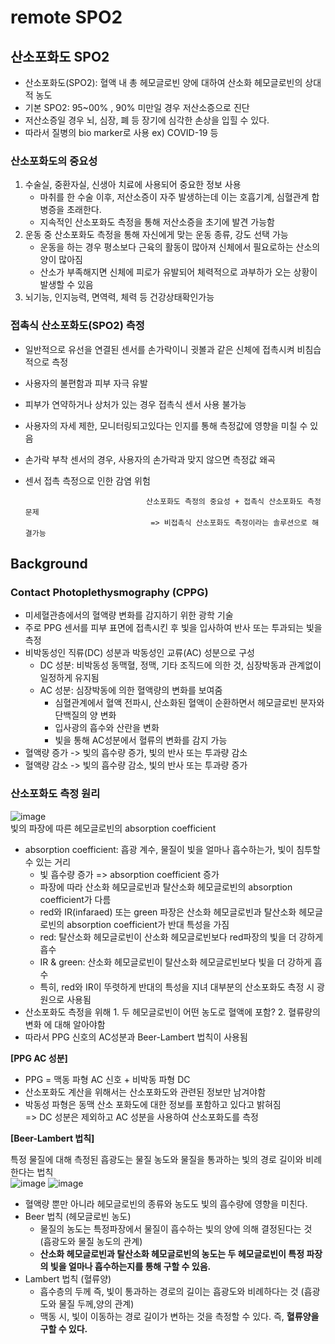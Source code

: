 # remote SPO2
## 산소포화도 SPO2
- 산소포화도(SPO2): 혈액 내 총 헤모글로빈 양에 대하여 산소화 헤모글로빈의 상대적 농도
- 기본 SPO2: 95~00% , 90% 미만일 경우 저산소증으로 진단
- 저산소증일 경우 뇌, 심장, 폐 등 장기에 심각한 손상을 입힐 수 있다.
- 따라서 질병의 bio marker로 사용 ex) COVID-19 등

### 산소포화도의 중요성
1. 수술실, 중환자실, 신생아 치료에 사용되어 중요한 정보 사용
    - 마취를 한 수술 이후, 저산소증이 자주 발생하는데 이는 호흡기계, 심혈관계 합병증을 초래한다. 
    - 지속적인 산소포화도 측정을 통해 저산소증을 초기에 발견 가능함
2. 운동 중 산소포화도 측정을 통해 자신에게 맞는 운동 종류, 강도 선택 가능
    - 운동을 하는 경우 평소보다 근육의 활동이 많아져 신체에서 필요로하는 산소의 양이 많아짐 
    - 산소가 부족해지면 신체에 피로가 유발되어 체력적으로 과부하가 오는 상황이 발생할 수 있음
3. 뇌기능, 인지능력, 면역력, 체력 등 건강상태확인가능

### 접촉식 산소포화도(SPO2) 측정
- 일반적으로 유선을 연결된 센서를 손가락이니 귓볼과 같은 신체에 접촉시켜 비침습적으로 측정
- 사용자의 불편함과 피부 자극 유발
- 피부가 연약하거나 상처가 있는 경우 접촉식 센서 사용 불가능
- 사용자의 자세 제한, 모니터링되고있다는 인지를 통해 측정값에 영향을 미칠 수 있음
- 손가락 부착 센서의 경우, 사용자의 손가락과 맞지 않으면 측정값 왜곡
- 센서 접촉 측정으로 인한 감염 위험

                
                                 산소포화도 측정의 중요성 + 접촉식 산소포화도 측정 문제
                                  => 비접촉식 산소포화도 측정이라는 솔루션으로 해결가능

## Background
### Contact Photoplethysmography (CPPG)
- 미세혈관층에서의 혈액량 변화를 감지하기 위한 광학 기술
- 주로 PPG 센서를 피부 표면에 접촉시킨 후 빛을 입사하여 반사 또는 투과되는 빛을 측정
- 비박동성인 직류(DC) 성분과 박동성인 교류(AC) 성분으로 구성
    - DC 성분: 비박동성 동맥혈, 정맥, 기타 조직드에 의한 것, 심장박동과 관계없이 일정하게 유지됨 
    - AC 성분: 심장박동에 의한 혈액량의 변화를 보여줌
        - 심혈관계에서 혈액 전파시, 산소화된 혈액이 순환하면서 헤모글로빈 분자와 단백질의 양 변화
        - 입사광의 흡수와 산란을 변화 
        - 빛을 통해 AC성분에서 혈류의 변화를 감지 가능
- 혈액량 증가 -> 빛의 흡수량 증가, 빛의 반사 또는 투과량 감소
- 혈액량 감소 -> 빛의 흡수량 감소, 빛의 반사 또는 투과량 증가

### 산소포화도 측정 원리
![image](https://user-images.githubusercontent.com/70633080/148179281-3a23a97c-6ab2-4598-abab-865727f21296.png)\
빛의 파장에 따른 헤모글로빈의 absorption coefficient
- absorption coefficient: 흡광 계수, 물질이 빛을 얼마나 흡수하는가, 빛이 침투할 수 있는 거리
    - 빛 흡수량 증가 => absorption coefficient 증가
    - 파장에 따라 산소화 헤모글로빈과 탈산소화 헤모글로빈의 absorption coefficient가 다름 
    - red와 IR(infaraed) 또는 green 파장은 산소화 헤모글로빈과 탈산소화 헤모글로빈의 absorption coefficient가 반대 특성을 가짐
    - red: 탈산소화 헤모글로빈이 산소화 헤모글로빈보다 red파장의 빛을 더 강하게 흡수
    - IR & green: 산소화 헤모글로빈이 탈산소화 헤모글로빈보다 빛을 더 강하게 흡수
    - 특히, red와 IR이 뚜렷하게 반대의 특성을 지녀 대부분의 산소포화도 측정 시 광원으로 사용됨
- 산소포화도 측정을 위해 1. 두 헤모글로빈이 어떤 농도로 혈액에 포함? 2. 혈류량의 변화 에 대해 알아야함
- 따라서 PPG 신호의 AC성분과 Beer-Lambert 법칙이 사용됨

**[PPG AC 성분]**

- PPG = 맥동 파형 AC 신호 + 비박동 파형 DC
- 산소포화도 계산을 위해서는 산소포화도와 관련된 정보만 남겨야함
- 박동성 파형은 동맥 산소 포화도에 대한 정보를 포함하고 있다고 밝혀짐 \
=> DC 성분은 제외하고 AC 성분을 사용하여 산소포화도를 측정

**[Beer-Lambert 법칙]** 

특정 물질에 대해 측정된 흡광도는 물질 농도와 물질을 통과하는 빛의 경로 길이와 비례한다는 법칙\
![image](https://user-images.githubusercontent.com/70633080/148180725-b800959b-13c7-40c2-97c8-d0682aaa3e73.png) ![image](https://user-images.githubusercontent.com/70633080/148180621-10d3a7fe-2337-4865-9de0-f0fa9fce059e.png)
- 혈액량 뿐만 아니라 헤모글로빈의 종류와 농도도 빛의 흡수량에 영향을 미친다. 
- Beer 법칙 (헤모글로빈 농도)
    - 물질의 농도는 특정파장에서 물질이 흡수하는 빛의 양에 의해 결정된다는 것 (흡광도와 물질 농도의 관계) 
    - **산소화 헤모글로빈과 탈산소화 헤모글로빈의 농도는 두 헤모글로빈이 특정 파장의 빛을 얼마나 흡수하는지를 통해 구할 수 있음.**
- Lambert 법칙 (혈류양)
    - 흡수층의 두께 즉, 빛이 통과하는 경로의 길이는 흡광도와 비례하다는 것 (흡광도와 물질 두께,양의 관계)   
    - 맥동 시, 빛이 이동하는 경로 길이가 변하는 것을 측정할 수 있다. 즉, **혈류양을 구할 수 있다.**
